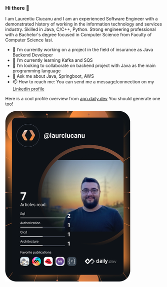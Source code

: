 ### Hi there 👋

<!--
**laurciucanu/laurciucanu** is a ✨ _special_ ✨ repository because its `README.md` (this file) appears on your GitHub profile.

Here are some ideas to get you started:

- 🔭 I’m currently working on ...
- 🌱 I’m currently learning ...
- 👯 I’m looking to collaborate on ...
- 🤔 I’m looking for help with ...
- 💬 Ask me about ...
- 📫 How to reach me: ...
- 😄 Pronouns: ...
- ⚡ Fun fact: ...
-->
I am Laurentiu Ciucanu and I am an experienced Software Engineer with a demonstrated history of working in the information technology and services industry. Skilled in Java, C/C++, Python. Strong engineering professional with a Bachelor's degree focused in Computer Science from Faculty of Computer Science Iasi.

- 🔭 I’m currently working on a project in the field of insurance as Java Backend Developer
- 🌱 I’m currently learning Kafka and SQS
- 👯 I’m looking to collaborate on backend project with Java as the main programming language
- 💬 Ask me about Java, Springboot, AWS
- 📫 How to reach me: You can send me a message/connection on my <a href="https://www.linkedin.com/in/laurentiu-ciucanu-5a0a86147/">Linkedin profile</a>

Here is a cool profile overview from <a href="https://app.daily.dev/">app.daily.dev</a> You should generate one too!

<a href="https://app.daily.dev/DailyDevTips"><img src="https://github.com/laurciucanu/laurciucanu/blob/main/devcard.svg" width="400" alt="Laurentiu Ciucanu's Dev Card"/></a>
